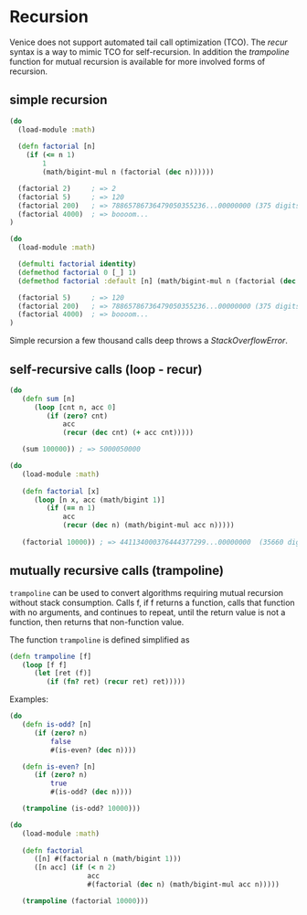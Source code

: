 # Recursion


Venice does not support automated tail call optimization (TCO). The _recur_ syntax 
is a way to mimic TCO for self-recursion. In addition the _trampoline_ function for 
mutual recursion is available for more involved forms of recursion.


## simple recursion

```clojure
(do
  (load-module :math)
  
  (defn factorial [n] 
    (if (<= n 1) 
        1 
        (math/bigint-mul n (factorial (dec n))))))

  (factorial 2)     ; => 2
  (factorial 5)     ; => 120
  (factorial 200)   ; => 78865786736479050355236...00000000 (375 digits)
  (factorial 4000)  ; => boooom...
)
```

```clojure
(do
  (load-module :math)

  (defmulti factorial identity)
  (defmethod factorial 0 [_] 1)
  (defmethod factorial :default [n] (math/bigint-mul n (factorial (dec n))))

  (factorial 5)     ; => 120
  (factorial 200)   ; => 78865786736479050355236...00000000 (375 digits)
  (factorial 4000)  ; => boooom...
)
```

Simple recursion a few thousand calls deep throws a _StackOverflowError_.


## self-recursive calls (loop - recur)

```clojure
(do
   (defn sum [n]
      (loop [cnt n, acc 0]
         (if (zero? cnt)
             acc
             (recur (dec cnt) (+ acc cnt)))))

   (sum 100000)) ; => 5000050000
```

```clojure
(do
   (load-module :math)
  
   (defn factorial [x]
      (loop [n x, acc (math/bigint 1)]
         (if (== n 1)
             acc
             (recur (dec n) (math/bigint-mul acc n)))))
    
   (factorial 10000)) ; => 441134000376444377299...00000000  (35660 digits)
```


## mutually recursive calls (trampoline)

`trampoline` can be used to convert algorithms requiring mutual
recursion without stack consumption. Calls f, if f returns a function, 
calls that function with no arguments, and continues to repeat, until 
the return value is not a function, then returns that 
non-function value.

The function `trampoline` is defined simplified as

```clojure
(defn trampoline [f] 
   (loop [f f]
      (let [ret (f)]
         (if (fn? ret) (recur ret) ret)))))
```

Examples:

```clojure
(do
   (defn is-odd? [n]
      (if (zero? n)
          false
          #(is-even? (dec n))))

   (defn is-even? [n]
      (if (zero? n)
          true
          #(is-odd? (dec n))))

   (trampoline (is-odd? 10000)))
```

```clojure
(do
   (load-module :math)
 
   (defn factorial
      ([n] #(factorial n (math/bigint 1)))
      ([n acc] (if (< n 2) 
                   acc 
                   #(factorial (dec n) (math/bigint-mul acc n)))))

   (trampoline (factorial 10000)))
```
